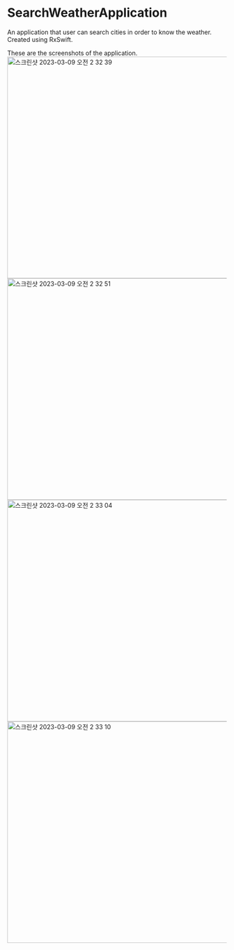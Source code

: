 # SearchWeatherApplication
An application that user can search cities in order to know the weather. Created using RxSwift.

These are the screenshots of the application.
<img width="509" alt="스크린샷 2023-03-09 오전 2 32 39" src="https://user-images.githubusercontent.com/81296575/223787735-6df2f553-ca7b-43ff-a07c-c2ea05c8c1ab.png">
<img width="509" alt="스크린샷 2023-03-09 오전 2 32 51" src="https://user-images.githubusercontent.com/81296575/223787753-806ec923-c0ff-49b5-aed9-af30bc4dd641.png">
<img width="509" alt="스크린샷 2023-03-09 오전 2 33 04" src="https://user-images.githubusercontent.com/81296575/223787768-8ec4fbcb-da23-4470-a109-e66510d4442d.png">
<img width="509" alt="스크린샷 2023-03-09 오전 2 33 10" src="https://user-images.githubusercontent.com/81296575/223787785-4be1387f-3be4-4edf-90b5-0caae9a66d7a.png">


